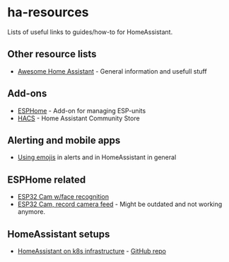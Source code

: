 # ha-resources
Lists of useful links to guides/how-to for HomeAssistant.

## Other resource lists
* [Awesome Home Assistant](https://www.awesome-ha.com/) - General information and usefull stuff

## Add-ons
* [ESPHome](https://esphome.io/) - Add-on for managing ESP-units
* [HACS](https://hacs.xyz/) - Home Assistant Community Store

## Alerting and mobile apps
* [Using emojis](https://thibmaek.com/post/using-emoji-in-home-assistant) in alerts and in HomeAssistant in general

## ESPHome related
* [ESP32 Cam w/face recognition](https://www.dopebuild.com/i-am-sorry-dave-i-am-unable-to-do-that/)
* [ESP32 Cam, record camera feed](https://community.home-assistant.io/t/record-video-from-esp32-cam-config-with-esphome-in-hassio-works-great/153354) - Might be outdated and not working anymore.

## HomeAssistant setups
* [HomeAssistant on k8s infrastructure](https://gandazgul.github.io/k8s-infrastructure/) - [GitHub repo](https://gandazgul.github.io/k8s-infrastructure/)
